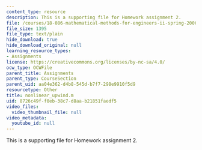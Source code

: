```yaml
---
content_type: resource
description: This is a supporting file for Homework assignment 2.
file: /courses/18-086-mathematical-methods-for-engineers-ii-spring-2006/8726c49ff0eb38c7d8aab21851faedf5_nonlinear_upwind.m
file_size: 1395
file_type: text/plain
hide_download: true
hide_download_original: null
learning_resource_types:
- Assignments
license: https://creativecommons.org/licenses/by-nc-sa/4.0/
ocw_type: OCWFile
parent_title: Assignments
parent_type: CourseSection
parent_uid: aa04e362-d4b8-545d-b7f7-298e9910f5d9
resourcetype: Other
title: nonlinear_upwind.m
uid: 8726c49f-f0eb-38c7-d8aa-b21851faedf5
video_files:
  video_thumbnail_file: null
video_metadata:
  youtube_id: null
---
```

This is a supporting file for Homework assignment 2.
